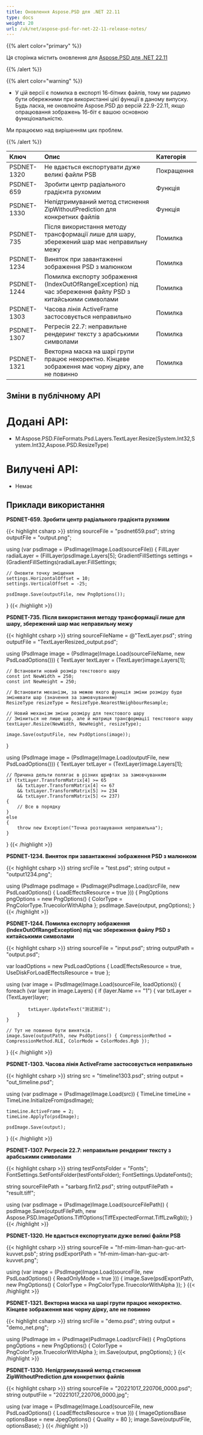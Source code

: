 ```yaml
---
title: Оновлення Aspose.PSD для .NET 22.11
type: docs
weight: 20
url: /uk/net/aspose-psd-for-net-22-11-release-notes/
---
```


{{% alert color="primary" %}}

Ця сторінка містить оновлення для [Aspose.PSD для .NET 22.11](https://www.nuget.org/packages/Aspose.PSD/)

{{% /alert %}}

{{% alert color="warning" %}}

- У цій версії є помилка в експорті 16-бітних файлів, тому ми радимо бути обережними при використанні цієї функції в даному випуску.
Будь ласка, не оновлюйте Aspose.PSD до версій 22.9-22.11, якщо опрацювання зображень 16-біт є вашою основною функціональністю.

Ми працюємо над вирішенням цих проблем.

{{% /alert %}}

|**Ключ**|**Опис**|**Категорія**|
| :- | :- | :- |
|PSDNET-1320|Не вдається експортувати дуже великі файли PSB|Покращення|
|PSDNET-659|Зробити центр радіального градієнта рухомим|Функція|
|PSDNET-1330|Непідтримуваний метод стиснення ZipWithoutPrediction для конкретних файлів|Функція|
|PSDNET-735|Після використання методу трансформації лише для шару, збережений шар має неправильну межу|Помилка|
|PSDNET-1234|Виняток при завантаженні зображення PSD з малюнком|Помилка|
|PSDNET-1244|Помилка експорту зображення (IndexOutOfRangeException) під час збереження файлу PSD з китайськими символами|Помилка|
|PSDNET-1303|Часова лінія ActiveFrame застосовується неправильно|Помилка|
|PSDNET-1307|Регресія 22.7: неправильне рендеринг тексту з арабськими символами|Помилка|
|PSDNET-1321|Векторна маска на шарі групи працює некоректно. Кінцеве зображення має чорну дірку, але не повинно|Помилка|


## **Зміни в публічному API**
# **Додані API:**
- M:Aspose.PSD.FileFormats.Psd.Layers.TextLayer.Resize(System.Int32,System.Int32,Aspose.PSD.ResizeType)


# **Вилучені API:**
- Немає


## **Приклади використання**

**PSDNET-659. Зробити центр радіального градієнта рухомим**

{{< highlight csharp >}}
string sourceFile = "psdnet659.psd";
string outputFile = "output.png";

using (var psdImage = (PsdImage)Image.Load(sourceFile))
{
    FillLayer radialLayer = (FillLayer)psdImage.Layers[5];
    GradientFillSettings settings = (GradientFillSettings)radialLayer.FillSettings;

    // Оновити точку зміщення
    settings.HorizontalOffset = 10;
    settings.VerticalOffset = -25;

    psdImage.Save(outputFile, new PngOptions());
}
{{< /highlight >}}

**PSDNET-735. Після використання методу трансформації лише для шару, збережений шар має неправильну межу**

{{< highlight csharp >}}
string sourceFileName = @"TextLayer.psd";
string outputFile = "TextLayerResized_output.psd";

using (PsdImage image = (PsdImage)Image.Load(sourceFileName, new PsdLoadOptions()))
{
    TextLayer textLayer = (TextLayer)image.Layers[1];

    // Встановити новий розмір текстового шару
    const int NewWidth = 250;
    const int NewHeight = 250;

    // Встановити механізм, за межею якого функція зміни розміру буде змінювати шар (значення за замовчуванням)
    ResizeType resizeType = ResizeType.NearestNeighbourResample;

    // Новий механізм зміни розміру для текстового шару
    // Зміниться не лише шар, але й матриця трансформації текстового шару
    textLayer.Resize(NewWidth, NewHeight, resizeType);

    image.Save(outputFile, new PsdOptions(image));
}

using (PsdImage image = (PsdImage)Image.Load(outputFile, new PsdLoadOptions()))
{
    TextLayer txtLayer = (TextLayer)image.Layers[1];

    // Причина дельти полягає в різних шрифтах за замовчуванням
    if (txtLayer.TransformMatrix[4] >= 65 
        && txtLayer.TransformMatrix[4] <= 67
        && txtLayer.TransformMatrix[5] >= 234
        && txtLayer.TransformMatrix[5] <= 237)
    {
        // Все в порядку
    }
    else
    {
        throw new Exception("Точка розташування неправильна");
    }
}
{{< /highlight >}}

**PSDNET-1234. Виняток при завантаженні зображення PSD з малюнком**

{{< highlight csharp >}}
string srcFile = "test.psd";
string output = "output1234.png";

using (PsdImage psdImage = (PsdImage)PsdImage.Load(srcFile,
new PsdLoadOptions() { LoadEffectsResource = true }))
{
    PngOptions pngOptions = new PngOptions() { ColorType = PngColorType.TruecolorWithAlpha };
    psdImage.Save(output, pngOptions);
}
{{< /highlight >}}

**PSDNET-1244. Помилка експорту зображення (IndexOutOfRangeException) під час збереження файлу PSD з китайськими символами**

{{< highlight csharp >}}
string sourceFile = "input.psd";
string outputPath = "output.psd";

var loadOptions = new PsdLoadOptions
{
    LoadEffectsResource = true,
    UseDiskForLoadEffectsResource = true
};

using (var image = (PsdImage)Image.Load(sourceFile, loadOptions))
{
    foreach (var layer in image.Layers)
    {
        if (layer.Name == "1")
        {
            var txtLayer = (TextLayer)layer;

            txtLayer.UpdateText("测试测试");
        }
    }

    // Тут не повинно бути винятків.
    image.Save(outputPath, new PsdOptions() { CompressionMethod = CompressionMethod.RLE, ColorMode = ColorModes.Rgb });
}
{{< /highlight >}}

**PSDNET-1303. Часова лінія ActiveFrame застосовується неправильно**

{{< highlight csharp >}}
string src = "timeline1303.psd";
string output = "out_timeline.psd";

using (var psdImage = (PsdImage)Image.Load(src))
{
    TimeLine timeLine = TimeLine.InitializeFrom(psdImage);

    timeLine.ActiveFrame = 2;
    timeLine.ApplyTo(psdImage);

    psdImage.Save(output);
}
{{< /highlight >}}

**PSDNET-1307. Регресія 22.7: неправильне рендеринг тексту з арабськими символами**

{{< highlight csharp >}}
string testFontsFolder = "Fonts";
FontSettings.SetFontsFolder(testFontsFolder);
FontSettings.UpdateFonts();

string sourceFilePath = "sarbarg.fin12.psd";
string outputFilePath = "result.tiff";

using (var psdImage = (PsdImage)Image.Load(sourceFilePath))
{
    psdImage.Save(outputFilePath, new Aspose.PSD.ImageOptions.TiffOptions(TiffExpectedFormat.TiffLzwRgb));
}
{{< /highlight >}}

**PSDNET-1320. Не вдається експортувати дуже великі файли PSB**

{{< highlight csharp >}}
string sourceFile = "hf-mim-liman-han-guc-art-kuvvet.psb";
string psdExportPath = "hf-mim-liman-han-guc-art-kuvvet.png";

using (var image = (PsdImage)Image.Load(sourceFile, new PsdLoadOptions() { ReadOnlyMode = true }))
{
    image.Save(psdExportPath, new PngOptions() { ColorType = PngColorType.TruecolorWithAlpha });
}
{{< /highlight >}}

**PSDNET-1321. Векторна маска на шарі групи працює некоректно. Кінцеве зображення має чорну дірку, але не повинно**

{{< highlight csharp >}}
string srcFile = "demo.psd";
string output = "demo_net.png";

using (PsdImage im = (PsdImage)PsdImage.Load(srcFile))
{
    PngOptions pngOptions = new PngOptions() { ColorType = PngColorType.TruecolorWithAlpha };
    im.Save(output, pngOptions);
}
{{< /highlight >}}

**PSDNET-1330. Непідтримуваний метод стиснення ZipWithoutPrediction для конкретних файлів**

{{< highlight csharp >}}
string sourceFile = "20221017_220706_0000.psd";
string outputFile = "20221017_220706_0000.jpg";

using (var image = (PsdImage)Image.Load(sourceFile, new PsdLoadOptions() { LoadEffectsResource = true }))
{
    ImageOptionsBase optionsBase = new JpegOptions() { Quality = 80 };
    image.Save(outputFile, optionsBase);
}
{{< /highlight >}}
